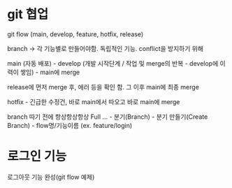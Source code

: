 # git 협업


git flow (main, develop, feature, hotfix, release)


branch  -> 각 기능별로 만들어야함. 독립적인 기능. conflict을 방지하기 위해

main (자동 배포) - develop (개발 시작단계 / 작업 및 merge의 반복 - develop에 이력이 쌓임) - main에 merge

release에 먼저 merge 후, 에러 등을 확인 함. 그 이후 main에 최종 merge

hotfix - 긴급한 수정건, 바로 main에서 따오고 바로 main에 merge


branch 따기 전에 항상항상항상 Full
... - 분기(Branch) - 분기 만들기(Create Branch) - flow명/기능이름 (ex. feature/login)

# 로그인 기능
로그아웃 기능 완성(git flow 예제)